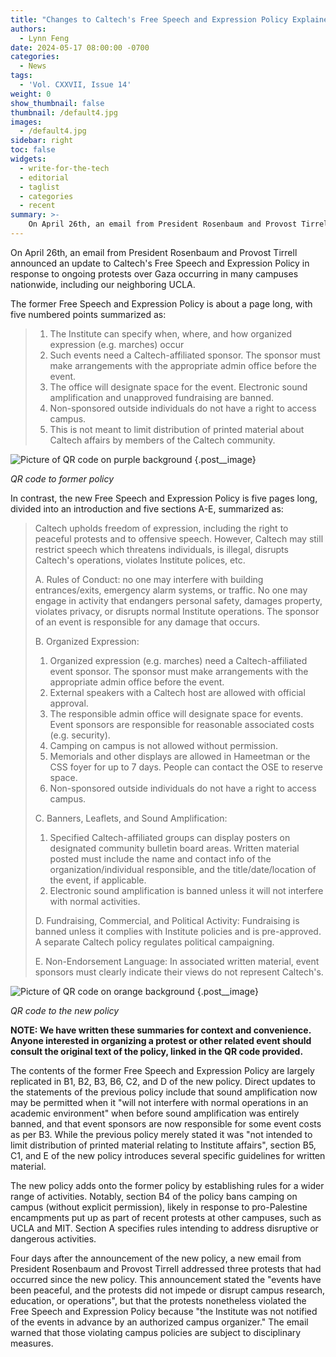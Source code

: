 ```yaml
---
title: "Changes to Caltech's Free Speech and Expression Policy Explained"
authors:
  - Lynn Feng
date: 2024-05-17 08:00:00 -0700
categories:
  - News
tags:
  - 'Vol. CXXVII, Issue 14'
weight: 0
show_thumbnail: false
thumbnail: /default4.jpg
images:
  - /default4.jpg
sidebar: right
toc: false
widgets:
  - write-for-the-tech
  - editorial
  - taglist
  - categories
  - recent
summary: >-
    On April 26th, an email from President Rosenbaum and Provost Tirrell announced an update to Caltech's Free Speech and Expression Policy in response to ongoing protests over Gaza occurring in many campuses nationwide, including our neighboring UCLA.
---
```


On April 26th, an email from President Rosenbaum and Provost Tirrell announced an update to Caltech's Free Speech and Expression Policy in response to ongoing protests over Gaza occurring in many campuses nationwide, including our neighboring UCLA.

The former Free Speech and Expression Policy is about a page long, with five numbered points summarized as:

> 1. The Institute can specify when, where, and how organized expression (e.g. marches) occur
> 2. Such events need a Caltech-affiliated sponsor. The sponsor must make arrangements with the appropriate admin office before the event.
> 3. The office will designate space for the event. Electronic sound amplification and unapproved fundraising are banned.
> 4. Non-sponsored outside individuals do not have a right to access campus.
> 5. This is not meant to limit distribution of printed material about Caltech affairs by members of the Caltech community.

![Picture of QR code on purple background](/img/2024/may17/free_speech_qr_1.png)
{.post__image}

*QR code to former policy*

In contrast, the new Free Speech and Expression Policy is five pages long, divided into an introduction and five sections A-E, summarized as:

> Caltech upholds freedom of expression, including the right to peaceful protests and to offensive speech. However, Caltech may still restrict speech which threatens individuals, is illegal, disrupts Caltech's operations, violates Institute polices, etc.
> 
> A. Rules of Conduct: no one may interfere with building entrances/exits, emergency alarm systems, or traffic. No one may engage in activity that endangers personal safety, damages property, violates privacy, or disrupts normal Institute operations. The sponsor of an event is responsible for any damage that occurs.
> 
> B. Organized Expression:
> 1. Organized expression (e.g. marches) need a Caltech-affiliated event sponsor. The sponsor must make arrangements with the appropriate admin office before the event.
> 2. External speakers with a Caltech host are allowed with official approval.
> 3. The responsible admin office will designate space for events. Event sponsors are responsible for reasonable associated costs (e.g. security).
> 4. Camping on campus is not allowed without permission.
> 5. Memorials and other displays are allowed in Hameetman or the CSS foyer for up to 7 days. People can contact the OSE to reserve space.
> 6. Non-sponsored outside individuals do not have a right to access campus.
> 
> C. Banners, Leaflets, and Sound Amplification:
> 1. Specified Caltech-affiliated groups can display posters on designated community bulletin board areas. Written material posted must include the name and contact info of the organization/individual responsible, and the title/date/location of the event, if applicable.
> 2. Electronic sound amplification is banned unless it will not interfere with normal activities.
> 
> D. Fundraising, Commercial, and Political Activity: Fundraising is banned unless it complies with Institute policies and is pre-approved. A separate Caltech policy regulates political campaigning.
> 
> E. Non-Endorsement Language: In associated written material, event sponsors must clearly indicate their views do not represent Caltech's.

![Picture of QR code on orange background](/img/2024/may17/free_speech_qr_2.png)
{.post__image}

*QR code to the new policy*

**NOTE: We have written these summaries for context and convenience. Anyone interested in organizing a protest or other related event should consult the original text of the policy, linked in the QR code provided.**

The contents of the former Free Speech and Expression Policy are largely replicated in B1, B2, B3, B6, C2, and D of the new policy. Direct updates to the statements of the previous policy include that sound amplification now may be permitted when it "will not interfere with normal operations in an academic environment" when before sound amplification was entirely banned, and that event sponsors are now responsible for some event costs as per B3. While the previous policy merely stated it was "not intended to limit distribution of printed material relating to Institute affairs", section B5, C1, and E of the new policy introduces several specific guidelines for written material.

The new policy adds onto the former policy by establishing rules for a wider range of activities. Notably, section B4 of the policy bans camping on campus (without explicit permission), likely in response to pro-Palestine encampments put up as part of recent protests at other campuses, such as UCLA and MIT. Section A specifies rules intending to address disruptive or dangerous activities.

Four days after the announcement of the new policy, a new email from President Rosenbaum and Provost Tirrell addressed three protests that had occurred since the new policy. This announcement stated the "events have been peaceful, and the protests did not impede or disrupt campus research, education, or operations", but that the protests nonetheless violated the Free Speech and Expression Policy because "the Institute was not notified of the events in advance by an authorized campus organizer." The email warned that those violating campus policies are subject to disciplinary measures.
